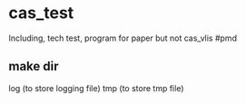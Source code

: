 cas_test
============
Including, tech test, program for paper but not cas_vlis
#pmd
## make dir
log (to store logging file)
tmp (to store tmp file)
